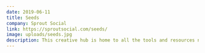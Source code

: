 ```yaml
---
date: 2019-06-11
title: Seeds
company: Sprout Social
link: https://sproutsocial.com/seeds/
image: uploads/seeds.jpg
description: This creative hub is home to all the tools and resources needed to understand the Sprout brand, express it creatively and inspire meaningful customer experiences.
---
```

